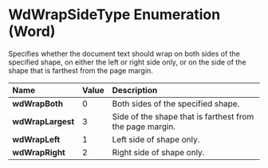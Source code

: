 
# WdWrapSideType Enumeration (Word)

Specifies whether the document text should wrap on both sides of the specified shape, on either the left or right side only, or on the side of the shape that is farthest from the page margin.



|**Name**|**Value**|**Description**|
|:-----|:-----|:-----|
| **wdWrapBoth**|0|Both sides of the specified shape.|
| **wdWrapLargest**|3|Side of the shape that is farthest from the page margin.|
| **wdWrapLeft**|1|Left side of shape only.|
| **wdWrapRight**|2|Right side of shape only.|
